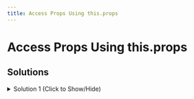 ```yaml
---
title: Access Props Using this.props
---
```

# Access Props Using this.props

## Solutions

<details><summary>Solution 1 (Click to Show/Hide)</summary>

For this solution you need to remember first how to add props to your parent component:

```JSX
<ReturnTempPassword tempPassWord="xxxxxxxx" />
```

Once you have the prop set, you can use this.props in your child component.

```html
<p>Your temporary password is: <strong>{this.props.tempPassword}</strong></p>
```

</details>
